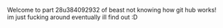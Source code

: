 Welcome to part 28u384092932 of beast not knowing how git hub works!
im just fucking around
eventually ill find out :D
